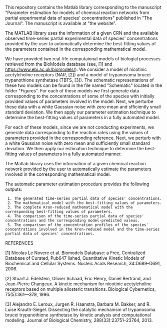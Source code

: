 This repository contains the Matlab library corresponding to the manuscript "Parameter estimation for models of chemical reaction networks from partial experimental data of species' concentrations" published in "The Journal". The manuscript is available at "the website".

The MATLAB library uses the information of a given CRN and the available observed time-series partial experimental data of species' concentrations provided by the user to automatically determine the best-fitting values of the parameters contained in the corresponding mathematical model. 

We have provided two real-life computaional models of biologial processes retrieved from the BioModels database (see, [1] and https://www.ebi.ac.uk/biomodels/). We consider a model of nicotinic acetylcholine receptors (NAR, [2]) and a model of trypanosoma brucei trypanothione synthetase (TBTS, [3]). The schematic representations of these two models can be found in the file named "Schematic" located in the folder "Figures".  For each of these models we first generate data corresponding to the concentrations of some of the species with initially provided values of parameters involved in the model. Next, we perturbe these data with a white Gaussian noise with zero mean and sfficiently small standard deviation. We then apply our parameter estimation technique to determine the best-fitting values of parameters in a fully automated model.

For each of these models, since we are not conducting experiments, we generate data corresponding to the reaction rates using the values of parameters provided in the corresponding reference. Next, we perturb with a white Gaussian noise with zero mean and sufficiently small standard deviation. We then apply our estimation technique to determine the best-fitting values of parameters in a fully automated manner. 

The Matlab library uses the information of a given chemical reaction network provided by the user to automatically estimate the parameters involved in the corresponding mathematical model.
             
The automatic parameter estimation procedure provides the following outputs:

     1. The generated time-series partial data of species' concentrations.
     2. The mathematical model with the best-fitting values of parameters. 
     3. The complete Kron-reduced mathematical model with the corresponding best-fitting values of parameters.
     4. The comparison of the time-series partial data of species' concentrations and the corresponding model-predicted valeus. 
     5. The comparison of the concentration profiles of the species' concentrations involved in the Kron-reduced model and the time-series partial data of species' concentrations.
     
REFERENCES

[1]  Nicolas Le Novere et al. 
     Biomodels Database: a Free, Centralized Database of Curated, Pub647 lished, Quantitative Kinetic Models of Biochemical and Cellular Systems. 
     Nucleic Acids Research, 34:D689–D691, 2006.

[2]  Stuart J. Edelstein, Olivier Schaad, Eric Henry, Daniel Bertrand, and Jean-Pierre Changeux. 
     A kinetic mechanism for nicotinic acetylcholine receptors based on multiple allosteric transitions. 
     Biological Cybernetics, 75(5):361—379, 1996.
     
[3]   Alejandro E. Leroux, Jurgen R. Haanstra, Barbara M. Bakker, and R. Luise Krauth-Siegel. 
      Dissecting the catalytic mechanism of trypanosoma brucei trypanothione synthetase by kinetic analysis and computational modeling. 
      Journal of Biological Chemistry, 288(33):23751–23764, 2013.
